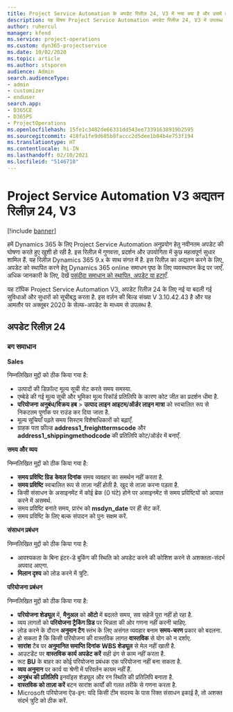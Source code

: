 ```yaml
---
title: Project Service Automation के अपडेट रिलीज़ 24, V3 में नया क्या है और उसमें क्या परिवर्तन हुआ है
description: यह विषय Project Service Automation अपडेट रिलीज़ 24, V3 में उपलब्ध सुविधाओं और सुधारों को सूचीबद्ध करता है.
author: ruhercul
manager: kfend
ms.service: project-operations
ms.custom: dyn365-projectservice
ms.date: 10/02/2020
ms.topic: article
ms.author: stsporen
audience: Admin
search.audienceType:
- admin
- customizer
- enduser
search.app:
- D365CE
- D365PS
- ProjectOperations
ms.openlocfilehash: 15fe1c3482de66331dd543ee73391638919b2595
ms.sourcegitcommit: 418fa1fe9d605b8faccc2d5dee1b04b4e753f194
ms.translationtype: HT
ms.contentlocale: hi-IN
ms.lasthandoff: 02/10/2021
ms.locfileid: "5146710"
---
```

# <a name="project-service-automation-update-release-24-v3"></a>Project Service Automation V3 अद्यतन रिलीज़ 24, V3

[!include [banner](../includes/psa-now-project-operations.md)]

हमें Dynamics 365 के लिए Project Service Automation अनुप्रयोग हेतु नवीनतम अपडेट की घोषणा करते हुए खुशी हो रही है. इस रिलीज़ में गुणवत्ता, प्रदर्शन और उपयोगिता में कुछ महत्वपूर्ण सुधार शामिल हैं. यह रिलीज़ Dynamics 365 9.x के साथ संगत में है. इस रिलीज़ का अद्यतन करने के लिए, अपडेट को स्थापित करने हेतु Dynamics 365 online समाधन पृष्ठ के लिए व्यवस्थापन केंद्र पर जाएँ. अधिक जानकारी के लिए, देखें [पसंदीदा समाधान को स्थापित, अपडेट या हटाएँ](https://docs.microsoft.com/power-platform/admin/install-remove-preferred-solution).

यह टॉपिक Project Service Automation V3, अपडेट रिलीज़ 24 के लिए नई या बदली गई सुविधाओं और सुधारों को सूचीबद्ध करता है. इस वर्ज़न की बिल्ड संख्या V 3.10.42.43 है और यह आमतौर पर अक्तूबर 2020 के सेल्फ-अपडेट के माध्यम से उपलब्ध है.

## <a name="update-release-24"></a>अपडेट रिलीज़ 24

### <a name="bug-fixes"></a>बग समाधान

**Sales**

निम्नलिखित मुद्दों को ठीक किया गया है:

- उत्पादों की डिफ़ॉल्ट मूल्य सूची सेट करते समय समस्या.
- एम्बेडे की गई मूल्य सूची और भूमिका मूल्य रिकॉर्ड प्रतिलिपि के कारण कोट जीत का प्रदर्शन धीमा है.
- **परियोजना अनुबंध/विक्रय हब** > **उत्पाद लाइन आइटम/ऑर्डर लाइन मात्रा** को स्वचालित रूप से निकटतम पूर्णांक पर राउंड कर दिया जाता है.
- मूल्य सूचियाँ पढ़ते समय सिस्टम विशेषाधिकारों को बढ़ाएँ.
- ग्राहक पता फ़ील्ड **address1_freighttermscode** और **address1_shippingmethodcode** की प्रतिलिपि कोट/ऑर्डर में बनाएँ. 


**समय और व्यय**

निम्नलिखित मुद्दों को ठीक किया गया है:

- **समय प्रविष्टि ग्रिड** **केवल दिनांक** समय व्यवहार का समर्थन नहीं करता है.
- **समय प्रविष्टि** स्वचालित रूप से ताज़ा नहीं होती है. खुद से ताज़ा करना पड़ता है.
- किसी संसाधन के असाइनमेंट में कोई ब्रेक (0 घंटे) होने पर असाइनमेंट से समय प्रविष्टियों को आयात करने में असमर्थ.
- समय प्रविष्टि बनाते समय, प्रारंभ को **msdyn_date** पर ही सेट करें.
- समय प्रविष्टि के लिए बल्क संपादन को पुनः सक्षम करें.

**संसाधन प्रबंधन**

निम्नलिखित मुद्दों को ठीक किया गया है:

- आवश्यकता के बिना इंटर-डे बुकिंग की स्थिति को अपडेट करने की कोशिश करने से अशक्तता-संदर्भ अपवाद आएगा.
- **मिलान दृश्य** को लोड करने में त्रुटि.


**परियोजना प्रबंधन**

निम्नलिखित मुद्दों को ठीक किया गया है:

- **परियोजना शेड्यूल** में, **मैनुअल** को **ऑटो** में बदलते समय, सव सहेजें पूरा नहीं हो रहा है.
- व्यय लागतों को **परियोजना ट्रैकिंग ग्रिड** पर भिन्नता की ओर गणना नहीं करनी चाहिए.
- लोड करने के दौरान **अनुमान टैग** स्तंभ के लिए असंगत व्यवहार बनाम **समय-चरण** प्रकार को बदलना.
- हो सकता है कि किसी परियोजना की वास्तविक लागत **वास्तविक** से योग को न दर्शाए.
- **सारांश** टैब पर **अनुमानित समाप्ति दिनांक** **WBS शेड्यूल** से मेल नहीं खाती है.
- आउटडेंट पर **वास्तविक कार्य अपडेट करें** सही ढंग से काम नहीं करता है.
- रूट **BU** के बाहर का कोई परियोजना प्रबंधक एक परियोजना नहीं बना सकता है.
- **व्यय अनुमान** पर कार्य या श्रेणी में परिवर्तन कायम नहीं हैं.
- **अनुबंध की प्रतिलिपि** इनवॉइस शेड्यूल और रन स्थिति की प्रतिलिपि बनाता है.
- **वास्तविक को ताज़ा करें** बटन सारांश कार्यों की गलत तरीके से गणना करता है.
- Microsoft परियोजना ऐड-इन: यदि किसी टीम सदस्य के पास रिक्त संसाधन इकाई है, तो अशक्त संदर्भ त्रुटि को ठीक करें.

